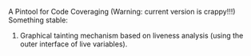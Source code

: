 A Pintool for Code Coveraging (Warning: current version is crappy!!!)
Something stable:
1. Graphical tainting mechanism based on liveness analysis (using the outer interface of live variables).